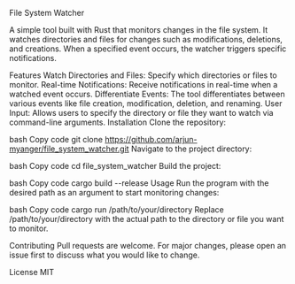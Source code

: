 File System Watcher

A simple tool built with Rust that monitors changes in the file system. It watches directories and files for changes such as modifications, deletions, and creations. When a specified event occurs, the watcher triggers specific notifications.

Features
Watch Directories and Files: Specify which directories or files to monitor.
Real-time Notifications: Receive notifications in real-time when a watched event occurs.
Differentiate Events: The tool differentiates between various events like file creation, modification, deletion, and renaming.
User Input: Allows users to specify the directory or file they want to watch via command-line arguments.
Installation
Clone the repository:

bash
Copy code
git clone https://github.com/arjun-myanger/file_system_watcher.git
Navigate to the project directory:

bash
Copy code
cd file_system_watcher
Build the project:

bash
Copy code
cargo build --release
Usage
Run the program with the desired path as an argument to start monitoring changes:

bash
Copy code
cargo run /path/to/your/directory
Replace /path/to/your/directory with the actual path to the directory or file you want to monitor.

Contributing
Pull requests are welcome. For major changes, please open an issue first to discuss what you would like to change.

License
MIT





